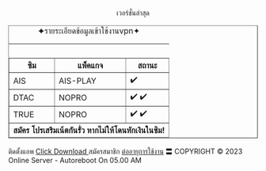 <html>
  <head>
    <title>หน้าหลัก</title>
    <style>
      html {
        height: 50%;
      }
      body {
        padding-top: 30px;
        background: url("https://github.com/master-only/Classic-VPN/raw/main/icon.png") no-repeat;
        background-position-y: top;
      }
    </style>
  </head>
  <body>
    <center>เวอร์ชั่นล่าสุด</center>
  <body>
    <table summary="Goalscorers" width="400" border="1">
      <caption>
        ✦รายระเอียดข้อมูลเข้าใช้งานvpn✦
        <hr>
      </caption>
      <thead>
        <tr>
          <th>ซิม</th>
          <th>แพ็คแกจ</th>
          <th>สถานะ</th>
        </tr>
      </thead>
      <tfoot>
        <tr>
          <th colspan="3">สมัคร โปรเสริมเน้ตกันรั่ว หากไม่ให้โดนหักเงินในซิม!</th>
        </tr>
      </tfoot>
      <tbody>
        <tr>
          <td>AIS</td>
          <td>AIS-PLAY</td>
          <td>✔️</td>
        </tr>
        <tr>
          <td>DTAC</td>
          <td>NOPRO</td>
          <td>✔️ ✔️</td>
        </tr>
        <tr>
          <td>TRUE</td>
          <td>NOPRO</td>
          <td>✔️ ✔️</td>
        </tr>
      </tbody>
    </table>
  </body>
<head>
    ติดตั้งแอพ
  <body>
    <a href="https://github.com/master-only/keep/raw/main/Classic%20VPN.apk">Click Download </a>
    สมัครสมาชิก
<body>
    <a href="https://bit.ly/mra-line">ต่ออายุการใช้งาน<a/>
〓 COPYRIGHT © 2023 Online Server - Autoreboot On 05.00 AM
<script>
  <div id="date_time"></div>
</script>
